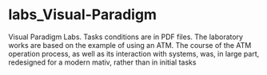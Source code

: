 # labs_Visual-Paradigm
Visual Paradigm Labs. Tasks conditions are in PDF files. 
The laboratory works are based on the example of using an ATM. The course of the ATM operation process, as well as its interaction with systems, was, in large part, redesigned for a modern mativ, rather than in initial tasks
